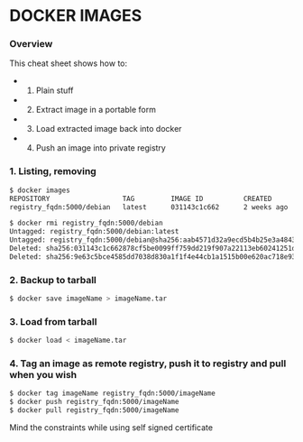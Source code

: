 # DOCKER IMAGES
### Overview
This cheat sheet shows how to:
* 1. Plain stuff
* 2. Extract image in a portable form
* 3. Load extracted image back into docker
* 4. Push an image into private registry

### 1. Listing, removing
```sh
$ docker images
REPOSITORY                  TAG         IMAGE ID          CREATED           SIZE
registry_fqdn:5000/debian   latest      031143c1c662      2 weeks ago       125.1 MB

$ docker rmi registry_fqdn:5000/debian
Untagged: registry_fqdn:5000/debian:latest
Untagged: registry_fqdn:5000/debian@sha256:aab4571d32a9ecd5b4b25e3a4843773be32c78d5fd09aa10a1db97b8511e89de
Deleted: sha256:031143c1c662878cf5be0099ff759dd219f907a22113eb60241251d29344bb96
Deleted: sha256:9e63c5bce4585dd7038d830a1f1f4e44cb1a1515b00e620ac718e934b484c938
```
### 2. Backup to tarball
```sh
$ docker save imageName > imageName.tar
```
### 3. Load from tarball
```sh
$ docker load < imageName.tar
```
### 4. Tag an image as remote registry, push it to registry and pull when you wish
```sh
$ docker tag imageName registry_fqdn:5000/imageName
$ docker push registry_fqdn:5000/imageName
$ docker pull registry_fqdn:5000/imageName
```
Mind the constraints while using self signed certificate
